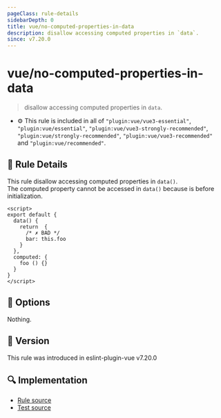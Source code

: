 ```yaml
---
pageClass: rule-details
sidebarDepth: 0
title: vue/no-computed-properties-in-data
description: disallow accessing computed properties in `data`.
since: v7.20.0
---
```


# vue/no-computed-properties-in-data

> disallow accessing computed properties in `data`.

- :gear: This rule is included in all of `"plugin:vue/vue3-essential"`, `"plugin:vue/essential"`, `"plugin:vue/vue3-strongly-recommended"`, `"plugin:vue/strongly-recommended"`, `"plugin:vue/vue3-recommended"` and `"plugin:vue/recommended"`.

## :book: Rule Details

This rule disallow accessing computed properties in `data()`.  
The computed property cannot be accessed in `data()` because is before initialization.

<eslint-code-block :rules="{'vue/no-computed-properties-in-data': ['error']}">

```vue
<script>
export default {
  data() {
    return  {
      /* ✗ BAD */
      bar: this.foo
    }
  },
  computed: {
    foo () {}
  }
}
</script>
```

</eslint-code-block>

## :wrench: Options

Nothing.

## :rocket: Version

This rule was introduced in eslint-plugin-vue v7.20.0

## :mag: Implementation

- [Rule source](https://github.com/vuejs/eslint-plugin-vue/blob/master/lib/rules/no-computed-properties-in-data.js)
- [Test source](https://github.com/vuejs/eslint-plugin-vue/blob/master/tests/lib/rules/no-computed-properties-in-data.js)
